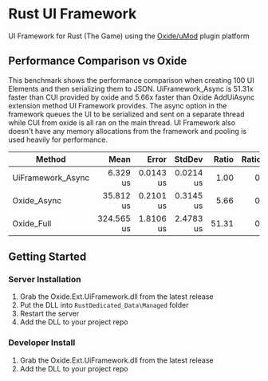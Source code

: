 # Rust UI Framework
UI Framework for Rust (The Game) using the [Oxide/uMod](https://umod.org) plugin platform

## Performance Comparison vs Oxide

This benchmark shows the performance comparison when creating 100 UI Elements and then serializing them to JSON.
UiFramework_Async is 51.31x faster than CUI provided by oxide and 5.66x faster than Oxide AddUiAsync extension method UI Framework provides.
The async option in the framework queues the UI to be serialized and sent on a separate thread while CUI from oxide is all ran on the main thread.
UI Framework also doesn't have any memory allocations from the framework and pooling is used heavily for performance.

| Method            | Mean       | Error     | StdDev    | Ratio | RatioSD | Gen0    | Gen1   | Allocated |
|------------------ |-----------:|----------:|----------:|------:|--------:|--------:|-------:|----------:|
| UiFramework_Async |   6.329 us | 0.0143 us | 0.0214 us |  1.00 |    0.00 |       - |      - |         - |
| Oxide_Async       |  35.812 us | 0.2101 us | 0.3145 us |  5.66 |    0.05 |  2.9907 | 0.3052 |   51792 B |
| Oxide_Full        | 324.565 us | 1.8106 us | 2.4783 us | 51.31 |    0.33 | 11.7188 | 1.9531 |  204088 B |


## Getting Started

### Server Installation
1. Grab the Oxide.Ext.UiFramework.dll from the latest release
2. Put the DLL into `RustDedicated_Data\Managed` folder
3. Restart the server
4. Add the DLL to your project repo

### Developer Install
1. Grab the Oxide.Ext.UiFramework.dll from the latest release
2. Add the DLL to your project repo